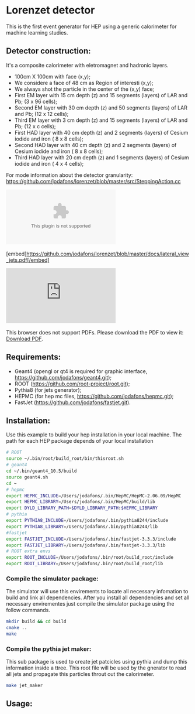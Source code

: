 # Lorenzet detector

This is the first event generator for HEP using a generic calorimeter for machine
learning studies.



## Detector construction:

It's a composite calorimeter with eletromagnet and hadronic layers. 

- 100cm X 100cm with face (x,y);
- We considere a face of 48 cm as Region of interesti (x,y);
- We always shot the particle in the center of the (x,y) face;
- First EM layer with 15 cm depth (z) and 15 segments (layers) of LAR and Pb; (3 x 96 cells);
- Second EM layer with 30 cm depth (z) and 50 segments (layers) of LAR and Pb; (12 x 12 cells);
- Third EM layer with 3 cm depth (z) and 15 segments (layers) of LAR and Pb; (12 x c cells);
- First HAD layer with 40 cm depth (z) and 2 segments (layers) of Cesium iodide and iron ( 8 x 8 cells); 
- Second HAD layer with 40 cm depth (z) and 2 segments (layers) of Cesium iodide and iron ( 8 x 8 cells); 
- Third HAD layer with 20 cm depth (z) and 1 segments (layers) of Cesium iodide and iron ( 4 x 4 cells); 

For mode information about the detector granularity: https://github.com/jodafons/lorenzet/blob/master/src/SteppingAction.cc


![2D shower in the calorimeter](/docs/lateral_view.eps)

[embed]https://github.com/jodafons/lorenzet/blob/master/docs/lateral_view_jets.pdf[/embed]

<object data="https://drive.google.com/file/d/1vzx4OL9fSGraJ6EFjJl6pcZ_uIbWcykK/view?usp=sharing" type="application/pdf" width="700px" height="700px">
    <embed src="https://drive.google.com/file/d/1vzx4OL9fSGraJ6EFjJl6pcZ_uIbWcykK/view?usp=sharing">
        <p>This browser does not support PDFs. Please download the PDF to view it: <a href="https://drive.google.com/file/d/1vzx4OL9fSGraJ6EFjJl6pcZ_uIbWcykK/view?usp=sharing">Download PDF</a>.</p>
    </embed>
</object>

## Requirements:

- Geant4 (opengl or qt4 is required for graphic interface, https://github.com/jodafons/geant4.git);
- ROOT (https://github.com/root-project/root.git);
- Pythia8 (for jets generator);
- HEPMC (for hep mc files, https://github.com/jodafons/hepmc.git);
- FastJet (https://github.com/jodafons/fastjet.git).


## Installation:

Use this example to build your hep installation in your local machine.
The path for each HEP package depends of your local installation


```bash
# ROOT
source ~/.bin/root/build_root/bin/thisroot.sh
# geant4
cd ~/.bin/geant4_10.5/build
source geant4.sh
cd ~
# hepmc
export HEPMC_INCLUDE=/Users/jodafons/.bin/HepMC/HepMC-2.06.09/HepMC
export HEPMC_LIBRARY=/Users/jodafons/.bin/HepMC/build/lib
export DYLD_LIBRARY_PATH=$DYLD_LIBRARY_PATH:$HEPMC_LIBRARY
# pythia
export PYTHIA8_INCLUDE=/Users/jodafons/.bin/pythia8244/include
export PYTHIA8_LIBRARY=/Users/jodafons/.bin/pythia8244/lib
#fastjet
export FASTJET_INCLUDE=/Users/jodafons/.bin/fastjet-3.3.3/include
export FASTJET_LIBRARY=/Users/jodafons/.bin/fastjet-3.3.3/lib
# ROOT extra envs
export ROOT_INCLUDE=/Users/jodafons/.bin/root/build_root/include
export ROOT_LIBRARY=/Users/jodafons/.bin/root/build_root/lib
```

### Compile the simulator package:

The simulator will use this envirements to locate all necessary infomation to build and
link all dependencies. After you install all dependencies and set all necessary envirementes 
just compile the simulator package using the follow commands.


```bash
mkdir build && cd build
cmake ..
make
```

### Compile the pythia jet maker:

This sub package is used to create jet patcicles using pythia and dump this information
inside a ttree. This root file will be used by the gnerator to read all jets and propagate
this particles throut out the calorimeter.

```bash
make jet_maker
```


## Usage:



